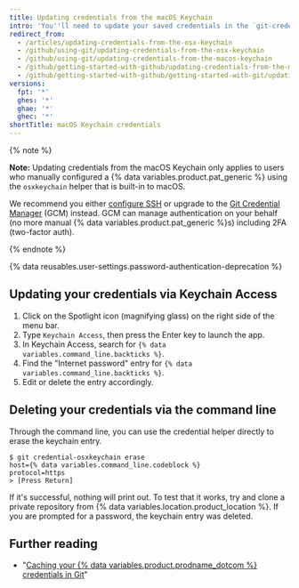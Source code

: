 ```yaml
---
title: Updating credentials from the macOS Keychain
intro: 'You''ll need to update your saved credentials in the `git-credential-osxkeychain` helper if you change your{% ifversion not ghae %} username, password, or{% endif %} {% data variables.product.pat_generic %} on {% data variables.product.product_name %}.'
redirect_from:
  - /articles/updating-credentials-from-the-osx-keychain
  - /github/using-git/updating-credentials-from-the-osx-keychain
  - /github/using-git/updating-credentials-from-the-macos-keychain
  - /github/getting-started-with-github/updating-credentials-from-the-macos-keychain
  - /github/getting-started-with-github/getting-started-with-git/updating-credentials-from-the-macos-keychain
versions:
  fpt: '*'
  ghes: '*'
  ghae: '*'
  ghec: '*'
shortTitle: macOS Keychain credentials
---
```

{% note %}

**Note:** Updating credentials from the macOS Keychain only applies to users who manually configured a {% data variables.product.pat_generic %} using the `osxkeychain` helper that is built-in to macOS.

We recommend you either [configure SSH](/authentication/connecting-to-github-with-ssh) or upgrade to the [Git Credential Manager](/get-started/getting-started-with-git/caching-your-github-credentials-in-git) (GCM) instead. GCM can manage authentication on your behalf (no more manual {% data variables.product.pat_generic %}s) including 2FA (two-factor auth).

{% endnote %}

{% data reusables.user-settings.password-authentication-deprecation %}

## Updating your credentials via Keychain Access

1. Click on the Spotlight icon (magnifying glass) on the right side of the menu bar.
1. Type `Keychain Access`, then press the Enter key to launch the app.
1. In Keychain Access, search for `{% data variables.command_line.backticks %}`.
1. Find the "Internet password" entry for `{% data variables.command_line.backticks %}`.
1. Edit or delete the entry accordingly.

## Deleting your credentials via the command line

Through the command line, you can use the credential helper directly to erase the keychain entry.

```shell
$ git credential-osxkeychain erase
host={% data variables.command_line.codeblock %}
protocol=https
> [Press Return]
```

If it's successful, nothing will print out. To test that it works, try and clone a private repository from {% data variables.location.product_location %}. If you are prompted for a password, the keychain entry was deleted.

## Further reading

- "[Caching your {% data variables.product.prodname_dotcom %} credentials in Git](/get-started/getting-started-with-git/caching-your-github-credentials-in-git)"
